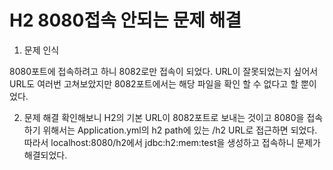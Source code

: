 # H2 8080접속 안되는 문제 해결 

1. 문제 인식

8080포트에 접속하려고 하니 8082로만 접속이 되었다.
URL이 잘못되었는지 싶어서 URL도 여러번 고쳐보았지만 8082포트에서는 해당 파일을 확인 할 수 없다고 할 뿐이었다.

2. 문제 해결
확인해보니 H2의 기본 URL이 8082포트로 보내는 것이고
8080을 접속하기 위해서는 Application.yml의 h2 path에 있는 /h2 URL로 접근하면 되었다.
따라서 localhost:8080/h2에서 jdbc:h2:mem:test을 생성하고 접속하니 문제가 해결되었다.

